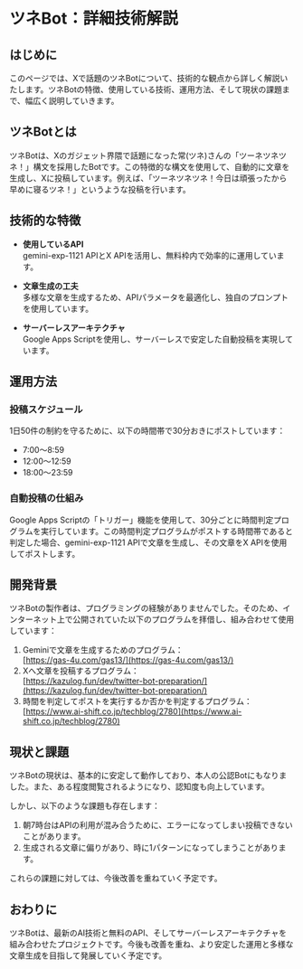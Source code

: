 # ツネBot：詳細技術解説

## はじめに
このページでは、Xで話題のツネBotについて、技術的な観点から詳しく解説いたします。ツネBotの特徴、使用している技術、運用方法、そして現状の課題まで、幅広く説明していきます。  

## ツネBotとは
ツネBotは、Xのガジェット界隈で話題になった常(ツネ)さんの「ツーネツネツネ！」構文を採用したBotです。この特徴的な構文を使用して、自動的に文章を生成し、Xに投稿しています。例えば、「ツーネツネツネ！今日は頑張ったから早めに寝るツネ！」というような投稿を行います。

## 技術的な特徴
- **使用しているAPI**  
  gemini-exp-1121 APIとX APIを活用し、無料枠内で効率的に運用しています。

- **文章生成の工夫**  
  多様な文章を生成するため、APIパラメータを最適化し、独自のプロンプトを使用しています。

- **サーバーレスアーキテクチャ**  
  Google Apps Scriptを使用し、サーバーレスで安定した自動投稿を実現しています。

## 運用方法

### 投稿スケジュール
1日50件の制約を守るために、以下の時間帯で30分おきにポストしています：
- 7:00〜8:59
- 12:00〜12:59
- 18:00〜23:59

### 自動投稿の仕組み
Google Apps Scriptの「トリガー」機能を使用して、30分ごとに時間判定プログラムを実行しています。この時間判定プログラムがポストする時間帯であると判定した場合、gemini-exp-1121 APIで文章を生成し、その文章をX APIを使用してポストします。

## 開発背景
ツネBotの製作者は、プログラミングの経験がありませんでした。そのため、インターネット上で公開されていた以下のプログラムを拝借し、組み合わせて使用しています：
1. Geminiで文章を生成するためのプログラム：  
   [https://gas-4u.com/gas13/](https://gas-4u.com/gas13/)
2. Xへ文章を投稿するプログラム：  
   [https://kazulog.fun/dev/twitter-bot-preparation/](https://kazulog.fun/dev/twitter-bot-preparation/)
3. 時間を判定してポストを実行するか否かを判定するプログラム：  
   [https://www.ai-shift.co.jp/techblog/2780](https://www.ai-shift.co.jp/techblog/2780)

## 現状と課題
ツネBotの現状は、基本的に安定して動作しており、本人の公認Botにもなりました。また、ある程度閲覧されるようになり、認知度も向上しています。

しかし、以下のような課題も存在します：
1. 朝7時台はAPIの利用が混み合うために、エラーになってしまい投稿できないことがあります。
2. 生成される文章に偏りがあり、時に1パターンになってしまうことがあります。

これらの課題に対しては、今後改善を重ねていく予定です。

## おわりに
ツネBotは、最新のAI技術と無料のAPI、そしてサーバーレスアーキテクチャを組み合わせたプロジェクトです。今後も改善を重ね、より安定した運用と多様な文章生成を目指して発展していく予定です。
